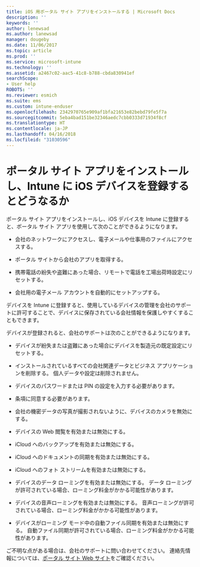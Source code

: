 ```yaml
---
title: iOS 用ポータル サイト アプリをインストールする | Microsoft Docs
description: ''
keywords: ''
author: lenewsad
ms.author: lanewsad
manager: dougeby
ms.date: 11/06/2017
ms.topic: article
ms.prod: ''
ms.service: microsoft-intune
ms.technology: ''
ms.assetid: a2467c02-aac5-41c8-b788-cbda830941ef
searchScope:
- User help
ROBOTS: ''
ms.reviewer: esmich
ms.suite: ems
ms.custom: intune-enduser
ms.openlocfilehash: 2342970765e909af1bfa21653e82bebd79fe5f7a
ms.sourcegitcommit: 5eba4bad151be32346aedc7cbb0333d71934f8cf
ms.translationtype: HT
ms.contentlocale: ja-JP
ms.lasthandoff: 04/16/2018
ms.locfileid: "31030596"
---
```

# <a name="what-happens-if-you-install-the-company-portal-app-and-enroll-your-ios-device-in-intune"></a>ポータル サイト アプリをインストールし、Intune に iOS デバイスを登録するとどうなるか

ポータル サイト アプリをインストールし、iOS デバイスを Intune に登録すると、ポータル サイト アプリを使用して次のことができるようになります。

-   会社のネットワークにアクセスし、電子メールや仕事用のファイルにアクセスする。

-   ポータル サイトから会社のアプリを取得する。

-   携帯電話の紛失や盗難にあった場合、リモートで電話を工場出荷時設定にリセットする。

-   会社用の電子メール アカウントを自動的にセットアップする。

デバイスを Intune に登録すると、使用しているデバイスの管理を会社のサポートに許可することで、デバイスに保存されている会社情報を保護しやすくすることもできます。

デバイスが登録されると、会社のサポートは次のことができるようになります。

-   デバイスが紛失または盗難にあった場合にデバイスを製造元の既定設定にリセットする。

-   インストールされているすべての会社関連データとビジネス アプリケーションを削除する。 個人データや設定は削除されません。

-   デバイスのパスワードまたは PIN の設定を入力する必要があります。

-   条項に同意する必要があります。

-   会社の機密データの写真が撮影されないように、デバイスのカメラを無効にする。

-   デバイスの Web 閲覧を有効または無効にする。

-   iCloud へのバックアップを有効または無効にする。

-   iCloud へのドキュメントの同期を有効または無効にする。

-   iCloud へのフォト ストリームを有効または無効にする。

-   デバイスのデータ ローミングを有効または無効にする。 データ ローミングが許可されている場合、ローミング料金がかかる可能性があります。

-   デバイスの音声ローミングを有効または無効にする。 音声ローミングが許可されている場合、ローミング料金がかかる可能性があります。

-   デバイスがローミング モード中の自動ファイル同期を有効または無効にする。 自動ファイル同期が許可されている場合、ローミング料金がかかる可能性があります。

ご不明な点がある場合は、会社のサポートに問い合わせてください。 連絡先情報については、[ポータル サイト Web サイト](https://portal.manage.microsoft.com#HelpDeskDialog)をご確認ください。
